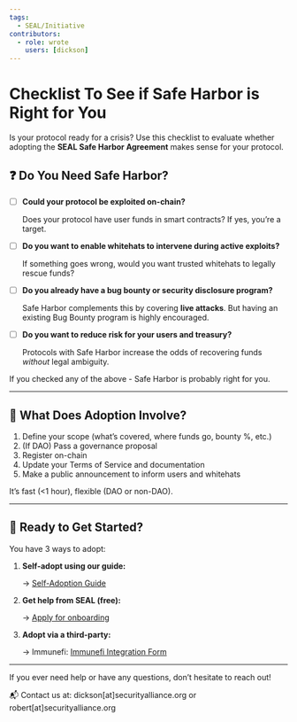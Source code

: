 ```yaml
---
tags:
  - SEAL/Initiative
contributors:
  - role: wrote
    users: [dickson]
---
```


# Checklist To See if Safe Harbor is Right for You

Is your protocol ready for a crisis? Use this checklist to evaluate whether adopting the **SEAL Safe Harbor Agreement** makes sense for your protocol.

## ❓ Do You Need Safe Harbor?

- [ ]  **Could your protocol be exploited on-chain?**
    
    Does your protocol have user funds in smart contracts? If yes, you’re a target.
    
- [ ]  **Do you want to enable whitehats to intervene during active exploits?**
    
    If something goes wrong, would you want trusted whitehats to legally rescue funds?
    
- [ ]  **Do you already have a bug bounty or security disclosure program?**
    
    Safe Harbor complements this by covering **live attacks**. But having an existing Bug Bounty program is highly encouraged.
    
- [ ]  **Do you want to reduce risk for your users and treasury?**
    
    Protocols with Safe Harbor increase the odds of recovering funds *without* legal ambiguity.
    

If you checked any of the above - Safe Harbor is probably right for you.

---

## 🎯 What Does Adoption Involve?

1. Define your scope (what’s covered, where funds go, bounty %, etc.)
2. (If DAO) Pass a governance proposal
3. Register on-chain
4. Update your Terms of Service and documentation
5. Make a public announcement to inform users and whitehats

It’s fast (<1 hour), flexible (DAO or non-DAO).

---

## 🚀 Ready to Get Started?

You have 3 ways to adopt:

1. **Self-adopt using our guide:**
    
    → [Self-Adoption Guide](https://securityalliance.notion.site/public-seal-safe-harbor-self-adoption-guide?pvs=74)
    
2. **Get help from SEAL (free):**
    
    → [Apply for onboarding](https://form.typeform.com/to/QF3YjWno)
    
3. **Adopt via a third-party:**
    
    → Immunefi: [Immunefi Integration Form](https://docs.google.com/forms/d/e/1FAIpQLSehHw_KyNfSr9YbnO1AB3OZ4cvVS2oInIxdveCPguR9GSxZFQ/viewform)
    

---

If you ever need help or have any questions, don’t hesitate to reach out!

📬 Contact us at: dickson[at]securityalliance.org or robert[at]securityalliance.org